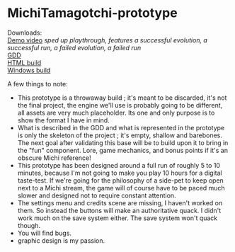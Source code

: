 # MichiTamagotchi-prototype
Downloads:  
[Demo video](https://github.com/kopprfields/MichiTamagotchi-prototype/releases/download/prototype/demo_video.mp4) *sped up playthrough, features a successful evolution, a successful run, a failed evolution, a failed run*  
[GDD](https://github.com/kopprfields/MichiTamagotchi-prototype/releases/download/prototype/Michi.Tamagotchi.-.GDD.pdf)  
[HTML build](https://github.com/kopprfields/MichiTamagotchi-prototype/releases/download/prototype/prototype_build_HTML.zip)  
[Windows build](https://github.com/kopprfields/MichiTamagotchi-prototype/releases/download/prototype/prototype_build_Windows.zip)

A few things to note:
- This prototype is a throwaway build ; it's meant to be discarded, it's not the final project, the engine we'll use is probably going to be different, all assets are very much placeholder. Its one and only purpose is to show the format I have in mind.
- What is described in the GDD and what is represented in the prototype is only the skeleton of the project ; it's empty, shallow and barebones. The next goal after validating this base will be to build upon it to bring in the "fun" component. Lore, game mechanics, and bonus points if it's an obscure Michi reference!
- This prototype has been designed around a full run of roughly 5 to 10 minutes, because I'm not going to make you play 10 hours for a digital taste-test. If we're going for the philosophy of a side-pet to keep open next to a Michi stream, the game will of course have to be paced much slower and designed not to require constant attention.
- The settings menu and credits scene are missing, I haven't worked on them. So instead the buttons will make an authoritative quack. I didn't work much on the save system either. The save system won't quack though.
- You will find bugs.
- graphic design is my passion.
